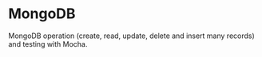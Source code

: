 # MongoDB
MongoDB operation (create, read, update, delete and insert many records) and testing with Mocha.
